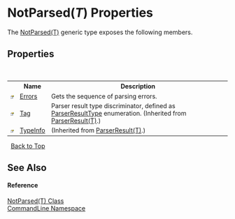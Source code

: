 # NotParsed(*T*) Properties
 

The <a href="T_CommandLine_NotParsed_1">NotParsed(T)</a> generic type exposes the following members.


## Properties
&nbsp;<table><tr><th></th><th>Name</th><th>Description</th></tr><tr><td>![Public property](media/pubproperty.gif "Public property")</td><td><a href="P_CommandLine_NotParsed_1_Errors">Errors</a></td><td>
Gets the sequence of parsing errors.</td></tr><tr><td>![Public property](media/pubproperty.gif "Public property")</td><td><a href="P_CommandLine_ParserResult_1_Tag">Tag</a></td><td>
Parser result type discriminator, defined as <a href="T_CommandLine_ParserResultType">ParserResultType</a> enumeration.
 (Inherited from <a href="T_CommandLine_ParserResult_1">ParserResult(T)</a>.)</td></tr><tr><td>![Public property](media/pubproperty.gif "Public property")</td><td><a href="P_CommandLine_ParserResult_1_TypeInfo">TypeInfo</a></td><td> (Inherited from <a href="T_CommandLine_ParserResult_1">ParserResult(T)</a>.)</td></tr></table>&nbsp;
<a href="#notparsed(*t*)-properties">Back to Top</a>

## See Also


#### Reference
<a href="T_CommandLine_NotParsed_1">NotParsed(T) Class</a><br /><a href="N_CommandLine">CommandLine Namespace</a><br />
